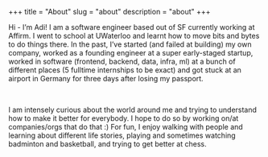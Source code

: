 +++
title = "About"
slug = "about"
description = "about"
+++

Hi - I’m Adi! I am a software engineer based out of SF currently working at Affirm. I went to school at UWaterloo and learnt how to move bits and bytes to do things there. In the past, I’ve started (and failed at building) my own company, worked as a founding engineer at a super early-staged startup,  worked in software (frontend, backend, data, infra, ml) at a bunch of different places (5 fulltime internships to be exact) and got stuck at an airport in Germany for three days after losing my passport. 


&nbsp;

I am intensely curious about the world around me and trying to understand how to make it better for everybody. I hope to do so by working on/at companies/orgs that do that :) For fun, I enjoy walking with people and learning about different life stories, playing and sometimes watching badminton and basketball, and trying to get better at chess.

&nbsp;


